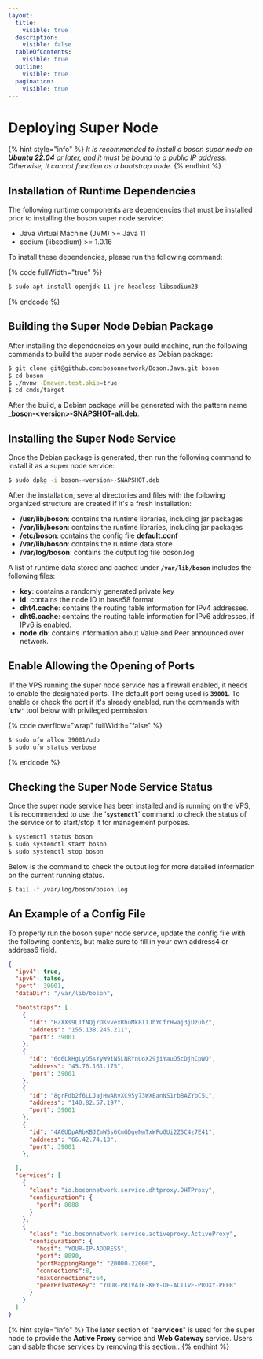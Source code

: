 ```yaml
---
layout:
  title:
    visible: true
  description:
    visible: false
  tableOfContents:
    visible: true
  outline:
    visible: true
  pagination:
    visible: true
---
```


# Deploying Super Node

{% hint style="info" %}
_It is recommended to install a boson super node on **Ubuntu 22.04** or later, and it must be bound to a public IP address. Otherwise, it cannot function as a bootstrap node._
{% endhint %}

## Installation of Runtime Dependencies

The following runtime components are dependencies that must be installed prior to installing the boson super node service:

* Java Virtual Machine (JVM) >= Java 11
* sodium (libsodium) >= 1.0.16

To install these dependencies, please run the following command:

{% code fullWidth="true" %}
```sh
$ sudo apt install openjdk-11-jre-headless libsodium23
```
{% endcode %}

## Building the Super Node Debian Package

After installing the dependencies on your build machine, run the following commands to build the super node service as Debian package:

```sh
$ git clone git@github.com:bosonnetwork/Boson.Java.git boson
$ cd boson
$ ./mvnw -Dmaven.test.skip=true
$ cd cmds/target
```

After the build, a Debian package will be generated with the pattern name _**boson-\<version>-SNAPSHOT-all.deb**.

## Installing the Super Node Service

Once the Debian package is generated, then run the following command to install it as a super node service:

```sh
$ sudo dpkg -i boson-<version>-SNAPSHOT.deb
```

After the installation, several directories and files with the following organized structure are created if it's a fresh installation:

* **/usr/lib/boson**:  contains the runtime libraries, including jar packages
* **/var/lib/boson**:  contains the runtime libraries, including jar packages
* **/etc/boson**:  contains the config file **default.conf**
* **/var/lib/boson**:  contains the runtime data store
* **/var/log/boson**:   contains the output log file boson.log

A list of runtime data stored and cached under **`/var/lib/boson`** includes the following files:

* **key**:  contains a randomly generated private key
* **id**:  contains the node ID in base58 format
* **dht4.cache**:  contains the routing table information for IPv4 addresses.
* **dht6.cache**:  contains the routing table information for IPv6 addresses, if IPv6 is enabled.
* **node.db**:  contains information about Value and Peer announced over network.

## Enable Allowing the Opening of Ports

IIf the VPS running the super node service has a firewall enabled, it needs to enable the designated ports. The default port being used is **`39001`**. To enable or check the port if it's already enabled, run the commands with '**`ufw'`** tool below with privileged permission:

{% code overflow="wrap" fullWidth="false" %}
```sh
$ sudo ufw allow 39001/udp
$ sudo ufw status verbose
```
{% endcode %}

## Checking the Super Node Service Status

Once the super node service has been installed and is running on the VPS, it is recommended to use the '**`systemctl`**' command to check the status of the service or to start/stop it for management purposes.

```bash
$ systemctl status boson
$ sudo systemctl start boson
$ sudo systemctl stop boson
```

Below is the command to check the output log for more detailed information on the current running status.

```sh
$ tail -f /var/log/boson/boson.log
```

## An Example of a Config File

To properly run the boson super node service, update the config file with the following contents, but make sure to fill in your own address4 or address6 field.&#x20;

```json
{
  "ipv4": true,
  "ipv6": false,
  "port": 39001,
  "dataDir": "/var/lib/boson",

  "bootstraps": [
    {
      "id": "HZXXs9LTfNQjrDKvvexRhuMk8TTJhYCfrHwaj3jUzuhZ",
      "address": "155.138.245.211",
      "port": 39001
    },
    {
      "id": "6o6LkHgLyD5sYyW9iN5LNRYnUoX29jiYauQ5cDjhCpWQ",
      "address": "45.76.161.175",
      "port": 39001
    },
    {
      "id": "8grFdb2f6LLJajHwARvXC95y73WXEanNS1rbBAZYbC5L",
      "address": "140.82.57.197",
      "port": 39001
    },
    {
      "id": "4A6UDpARbKBJZmW5s6CmGDgeNmTxWFoGUi2Z5C4z7E41",
      "address": "66.42.74.13",
      "port": 39001
    },

  ],
  "services": [
    {
      "class": "io.bosonnetwork.service.dhtproxy.DHTProxy",
      "configuration": {
        "port": 8088
      }
    },
    {
      "class": "io.bosonnetwork.service.activeproxy.ActiveProxy",
      "configuration": {
        "host": "YOUR-IP-ADDRESS",
        "port": 8090,
        "portMappingRange": "20000-22000",
        "connections":8,
        "maxConnections":64,
        "peerPrivateKey": "YOUR-PRIVATE-KEY-OF-ACTIVE-PROXY-PEER"
      }
    }
  ]
}
```

{% hint style="info" %}
The later section of "**services**" is used for the super node to provide the **Active Proxy** service and **Web Gateway** service. Users can disable those services by removing this section..&#x20;
{% endhint %}
